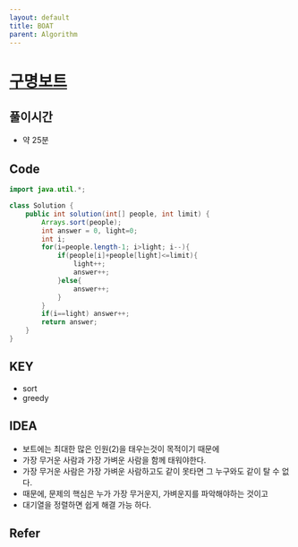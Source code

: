```yaml
---
layout: default
title: BOAT
parent: Algorithm
---
```


# <a href="https://programmers.co.kr/learn/courses/30/lessons/42885">구명보트</a>


## 풀이시간
- 약 25분
  

## Code

```java
import java.util.*;

class Solution {
    public int solution(int[] people, int limit) {
        Arrays.sort(people);
        int answer = 0, light=0;
        int i;
        for(i=people.length-1; i>light; i--){
            if(people[i]+people[light]<=limit){
                light++;
                answer++;
            }else{
                answer++;
            }
        }
        if(i==light) answer++;
        return answer;
    }
}
```

## KEY
- sort
- greedy


## IDEA

- 보트에는 최대한 많은 인원(2)을 태우는것이 목적이기 때문에
- 가장 무거운 사람과 가장 가벼운 사람을 함께 태워야한다.
- 가장 무거운 사람은 가장 가벼운 사람하고도 같이 못타면 그 누구와도 같이 탈 수 없다.
- 때문에, 문제의 핵심은 누가 가장 무거운지, 가벼운지를 파악해야하는 것이고
- 대기열을 정렬하면 쉽게 해결 가능 하다.


## Refer




